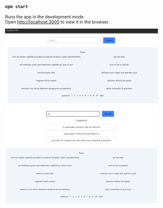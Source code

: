 ### `npm start`

Runs the app in the development mode.\
Open [http://localhost:3000](http://localhost:3000) to view it in the browser.

![alt text](result/image_1.png)
![alt text](result/image_2.png)